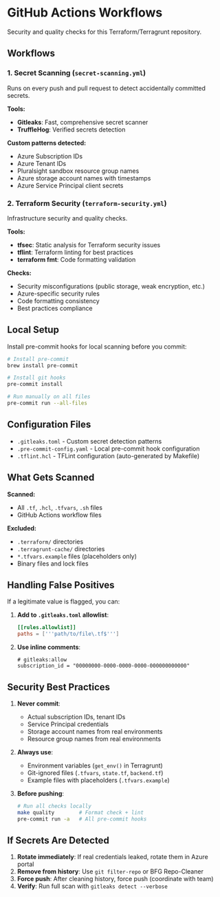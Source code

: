 # GitHub Actions Workflows

Security and quality checks for this Terraform/Terragrunt repository.

## Workflows

### 1. Secret Scanning (`secret-scanning.yml`)

Runs on every push and pull request to detect accidentally committed secrets.

**Tools:**

- **Gitleaks**: Fast, comprehensive secret scanner
- **TruffleHog**: Verified secrets detection

**Custom patterns detected:**

- Azure Subscription IDs
- Azure Tenant IDs
- Pluralsight sandbox resource group names
- Azure storage account names with timestamps
- Azure Service Principal client secrets

### 2. Terraform Security (`terraform-security.yml`)

Infrastructure security and quality checks.

**Tools:**

- **tfsec**: Static analysis for Terraform security issues
- **tflint**: Terraform linting for best practices
- **terraform fmt**: Code formatting validation

**Checks:**

- Security misconfigurations (public storage, weak encryption, etc.)
- Azure-specific security rules
- Code formatting consistency
- Best practices compliance

## Local Setup

Install pre-commit hooks for local scanning before you commit:

```bash
# Install pre-commit
brew install pre-commit

# Install git hooks
pre-commit install

# Run manually on all files
pre-commit run --all-files
```

## Configuration Files

- `.gitleaks.toml` - Custom secret detection patterns
- `.pre-commit-config.yaml` - Local pre-commit hook configuration
- `.tflint.hcl` - TFLint configuration (auto-generated by Makefile)

## What Gets Scanned

**Scanned:**

- All `.tf`, `.hcl`, `.tfvars`, `.sh` files
- GitHub Actions workflow files

**Excluded:**

- `.terraform/` directories
- `.terragrunt-cache/` directories
- `*.tfvars.example` files (placeholders only)
- Binary files and lock files

## Handling False Positives

If a legitimate value is flagged, you can:

1. **Add to `.gitleaks.toml` allowlist**:

   ```toml
   [[rules.allowlist]]
   paths = ['''path/to/file\.tf$''']
   ```

2. **Use inline comments**:

   ```hcl
   # gitleaks:allow
   subscription_id = "00000000-0000-0000-0000-000000000000"
   ```

## Security Best Practices

1. **Never commit**:

   - Actual subscription IDs, tenant IDs
   - Service Principal credentials
   - Storage account names from real environments
   - Resource group names from real environments

2. **Always use**:

   - Environment variables (`get_env()` in Terragrunt)
   - Git-ignored files (`.tfvars`, `state.tf`, `backend.tf`)
   - Example files with placeholders (`.tfvars.example`)

3. **Before pushing**:

   ```bash
   # Run all checks locally
   make quality        # Format check + lint
   pre-commit run -a   # All pre-commit hooks
   ```

## If Secrets Are Detected

1. **Rotate immediately**: If real credentials leaked, rotate them in Azure portal
2. **Remove from history**: Use `git filter-repo` or BFG Repo-Cleaner
3. **Force push**: After cleaning history, force push (coordinate with team)
4. **Verify**: Run full scan with `gitleaks detect --verbose`
